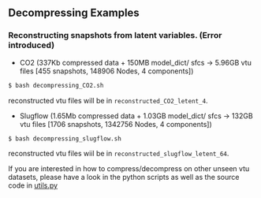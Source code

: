 ## Decompressing Examples
### Reconstructing snapshots from latent variables. (Error introduced)

* CO2 (337Kb compressed data + 150MB model_dict/ sfcs -> 5.96GB vtu files [455 snapshots, 148906 Nodes, 4 components])
```sh
$ bash decompressing_CO2.sh 
```
reconstructed vtu files will be in `reconstructed_CO2_letent_4`.

* Slugflow (1.65Mb compressed data + 1.03GB model_dict/ sfcs -> 132GB vtu files [1706 snapshots, 1342756 Nodes, 4 components])
```sh
$ bash decompressing_slugflow.sh
```
reconstructed vtu files wiil be in `reconstructed_slugflow_letent_64`.

If you are interested in how to compress/decompress on other unseen vtu datasets, please have a look in the python scripts as well as the source code in [utils.py](https://github.com/acse-jy220/SFC-CAE-Ready-to-use/blob/main/sfc_cae/utils.py)